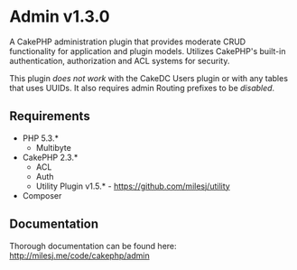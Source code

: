 # Admin v1.3.0 #

A CakePHP administration plugin that provides moderate CRUD functionality for application and plugin models.
Utilizes CakePHP's built-in authentication, authorization and ACL systems for security.

This plugin *does not work* with the CakeDC Users plugin or with any tables that uses UUIDs.
It also requires admin Routing prefixes to be *disabled*.

## Requirements ##

* PHP 5.3.*
    * Multibyte
* CakePHP 2.3.*
    * ACL
    * Auth
    * Utility Plugin v1.5.* - https://github.com/milesj/utility
* Composer

## Documentation ##

Thorough documentation can be found here: http://milesj.me/code/cakephp/admin